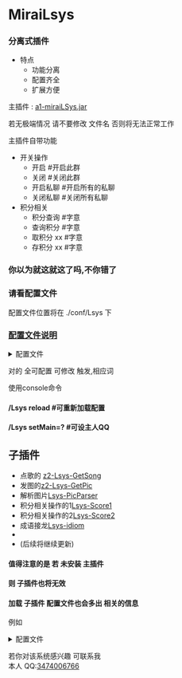 # MiraiLsys

### 分离式插件

- 特点
    - 功能分离
    - 配置齐全
    - 扩展方便

主插件 : [a1-miraiLSys.jar](https://github.com/Kloping/MiraiLsys/releases/)

若无极端情况 请不要修改 文件名 否则将无法正常工作

主插件自带功能

- 开关操作
    - 开启 #开启此群
    - 关闭 #关闭此群
    - 开启私聊 #开启所有的私聊
    - 关闭私聊 #关闭所有私聊
- 积分相关
    - 积分查询 #字意
    - 查询积分 #字意
    - 取积分 xx #字意
    - 存积分 xx #字意

### 你以为就这就这了吗,不你错了

### 请看配置文件

配置文件位置将在 ./conf/Lsys 下
### [配置文件说明](https://github.com/Kloping/MiraiLsys/tree/master/conf)
<details> 
<summary>配置文件</summary> 

```json
{
  "qq": -1,
  "invokeGroups": {
    "main": {
      "id": "main",
      "invokes": {
        "积分查询": "m1",
        "查询积分": "m1",
        "取积分.*": "m2",
        "存积分.*": "m3",
        "开启": "mOpen",
        "关闭": "mClose",
        "开启私聊": "mpOpen",
        "关闭私聊": "mpClose"
      },
      "invokesAfter": {
        "关闭": [
          "<At = ?>\n关闭成功",
          "<At = ?>\n本就是关闭"
        ],
        "查询积分": [
          "<At = ?>\n剩的积分:$1\n存的积分$2"
        ],
        "开启私聊": [
          "<At = ?>\n开启成功"
        ],
        "开启": [
          "<At = ?>\n开启成功",
          "<At = ?>\n本就是开启"
        ],
        "积分查询": [
          "<At = ?>\n剩的积分:$1\n存的积分$2"
        ],
        "关闭私聊": [
          "<At = ?>\n关闭成功"
        ],
        "取积分.*": [
          "<At = ?>\n取积分成功",
          "<At = ?>\n取积分失败,存的积分不足",
          "<At = ?>\n格式错误"
        ],
        "存积分.*": [
          "<At = ?>\n存积分成功",
          "<At = ?>\n存积分失败,剩余积分不足",
          "<At = ?>\n格式错误"
        ]
      }
    }
  },
  "path": "./data/LSys",
  "prK": false,
  "opens": [
    -1
  ]
}
```

</details>


对的 全可配置 可修改 触发,相应词

使用console命令

#### /Lsys reload #可重新加载配置

#### /Lsys setMain=? #可设主人QQ

## **子插件**

- 点歌的 [z2-Lsys-GetSong ](https://github.com/Kloping/MiraiLsys/tree/master/Lsys-GetSong)
- 发图的[z2-Lsys-GetPic ](https://github.com/Kloping/MiraiLsys/tree/master/Lsys-GetPic)
- 解析图片[Lsys-PicParser](https://github.com/Kloping/MiraiLsys/tree/master/Lsys-PicParser)
- 积分相关操作的1[Lsys-Score1](https://github.com/Kloping/MiraiLsys/tree/master/Lsys-Score1)
- 积分相关操作的2[Lsys-Score2](https://github.com/Kloping/MiraiLsys/tree/master/Lsys-Score2)
- 成语接龙[Lsys-idiom]()
- 
- (后续将继续更新)

#### 值得注意的是 若 未安装 主插件

#### 则 子插件也将无效

#### 加载 子插件 配置文件也会多出 相关的信息

例如
<details> 
<summary>配置文件</summary> 

```json
{
  "qq": -1,
  "invokeGroups": {
    "getPic": {
      "id": "getPic",
      "invokes": {
        "发张.*": "getPicOne"
      },
      "invokesAfter": {
        "发张.*": [
          "<Image = $1>",
          "获取失败"
        ]
      }
    },
    "main": {
      "id": "main",
      "invokes": {
        "积分查询": "m1",
        "查询积分": "m1",
        "取积分.*": "m2",
        "存积分.*": "m3",
        "开启": "mOpen",
        "关闭": "mClose"
      },
      "invokesAfter": {
        "关闭": [
          "<At = ?>\n关闭成功",
          "<At = ?>\n本就是关闭"
        ],
        "查询积分": [
          "<At = ?>\n剩的积分:$1\n存的积分$2"
        ],
        "积分查询": [
          "<At = ?>\n剩的积分:$1\n存的积分$2"
        ],
        "开启": [
          "<At = ?>\n开启成功",
          "<At = ?>\n本就是开启"
        ],
        "取积分.*": [
          "<At = ?>\n取积分成功",
          "<At = ?>\n取积分失败,存的积分不足",
          "<At = ?>\n格式错误"
        ],
        "存积分.*": [
          "<At = ?>\n存积分成功",
          "<At = ?>\n存积分失败,剩余积分不足",
          "<At = ?>\n格式错误"
        ]
      }
    },
    "getSong": {
      "id": "getSong",
      "invokes": {
        "酷狗点歌.*": "pointKugou",
        "QQ点歌.*": "pointQQ",
        "网易点歌.*": "pointWy",
        "点歌系统": "method"
      },
      "invokesAfter": {
        "网易点歌.*": [
          "<$1 = $2, $3, $4, http://49.232.209.180:20041/, $6, $7>",
          "<At = ?>点歌失败"
        ],
        "QQ点歌.*": [
          "<$1 = $2, $3, $4, http://49.232.209.180:20041/, $6, $7>",
          "<At = ?>点歌失败"
        ],
        "点歌系统": [
          "<At = ?>\n酷狗点歌 歌名\n网易点歌 歌名\nQQ点歌 歌名"
        ],
        "酷狗点歌.*": [
          "<$1 = $2, $3, $4, http://49.232.209.180:20041/, $6, $7>",
          "<At = ?>点歌失败"
        ]
      }
    }
  },
  "path": "./data/LSys",
  "prK": false,
  "opens": [
    -1
  ]
}
```

</details>

若你对该系统感兴趣 可联系我 <br>
本人 QQ:[3474006766](http://wpa.qq.com/msgrd?v=3&uin=3474006766&site=qq&menu=yes)